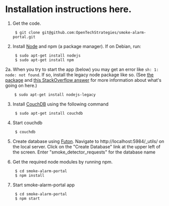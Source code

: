 # Installation instructions here.

1. Get the code.

        $ git clone git@github.com:OpenTechStrategies/smoke-alarm-portal.git

2. Install [Node](https://nodejs.org/download/) and npm (a package manager).  If
on Debian, run:

        $ sudo apt-get install nodejs
        $ sudo apt-get install npm

  2a. When you try to start the app (below) you may get an error like `sh: 1: node:
  not found`.  If so, install the legacy node package like so.  (See [the
  package](https://packages.debian.org/sid/nodejs-legacy) and [this StackOverflow
  answer](stackoverflow.com/questions/21168141/can-not-install-packages-using-node-package-manager-in-ubuntu)
  for more information about what's going on here.)

        $ sudo apt-get install nodejs-legacy

3. Install [CouchDB](http://guide.couchdb.org/draft/unix.html) using the following command

        $ sudo apt-get install couchdb

4. Start couchdb

        $ couchdb

5. Create database using [Futon](https://wiki.apache.org/couchdb/Getting_started_with_Futon
). Navigate to http://localhost:5984/_utils/ on the local server. Click on the "Create Database" link at the upper left of the screen. Enter "smoke_detector_requests" for the database name

6. Get the required node modules by running npm.

        $ cd smoke-alarm-portal
        $ npm install

7. Start smoke-alarm-portal app

        $ cd smoke-alarm-portal
        $ npm start



